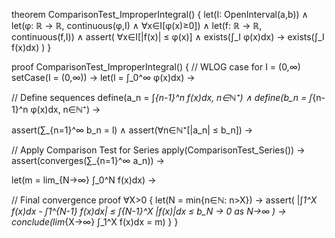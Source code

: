 theorem ComparisonTest_ImproperIntegral() {
  let(I: OpenInterval(a,b)) ∧
  let(φ: ℝ → ℝ, continuous(φ,I) ∧ ∀x∈I[φ(x)≥0]) ∧
  let(f: ℝ → ℝ, continuous(f,I)) ∧
  assert(
    ∀x∈I[|f(x)| ≤ φ(x)] ∧
    exists(∫_I φ(x)dx) →
    exists(∫_I f(x)dx)
  )
}

proof ComparisonTest_ImproperIntegral() {
  // WLOG case for I = (0,∞)
  setCase(I = (0,∞)) →
  let(l = ∫_0^∞ φ(x)dx) →
  
  // Define sequences
  define(a_n = ∫_{n-1}^n f(x)dx, n∈ℕ⁺) ∧
  define(b_n = ∫_{n-1}^n φ(x)dx, n∈ℕ⁺) →
  
  assert(∑_{n=1}^∞ b_n = l) ∧
  assert(∀n∈ℕ⁺[|a_n| ≤ b_n]) →
  
  // Apply Comparison Test for Series
  apply(ComparisonTest_Series()) →
  assert(converges(∑_{n=1}^∞ a_n)) →
  
  let(m = lim_{N→∞} ∫_0^N f(x)dx) →
  
  // Final convergence proof
  ∀X>0 {
    let(N = min{n∈ℕ: n>X}) →
    assert(
      |∫_1^X f(x)dx - ∫_1^{N-1} f(x)dx| ≤
      ∫_{N-1}^X |f(x)|dx ≤
      b_N →
      0 as N→∞
    ) →
    conclude(lim_{X→∞} ∫_1^X f(x)dx = m)
  }
}